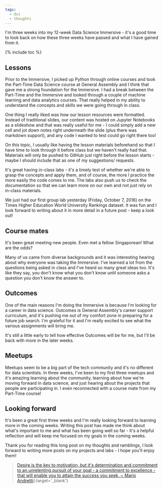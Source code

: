 ```yaml
---
tags:
  - dsi
  - thoughts
---
```

I'm three weeks into my 12-week Data Science Immersive - it's a good time to look back on how these three weeks have passed and what I have gained from it.

{% include toc %}

## Lessons
Prior to the Immersive, I picked up Python through online courses and took the Part-Time Data Science course at General Assembly and I think that gave me a strong foundation for the Immersive. I had a break between the Part-Time and the Immersive and looked through a couple of machine learning and data analytics courses. That really helped in my ability to understand the concepts and skills we were going through in class.

One thing I really liked was how our lesson resources were formatted. Instead of traditional slides, our content was hosted on Jupyter Notebooks as a slideshow and that was really useful for me - I could simply add a new cell and jot down notes right underneath the slide (plus there was markdown support), and any code I wanted to test could go right there too!

On this topic, I usually like having the lesson materials beforehand so that I have time to look through it before class but we haven't really had that. Materials will only be pushed to GitHub just right before the lesson starts - maybe I should include that as one of my suggestions/ requests.

It's great having in-class labs - it's a timely test of whether we're able to grasp the concepts and apply them, and of course, the more I practice the more easily the code comes to me. The labs also push us to check the documentation so that we can learn more on our own and not just rely on in-class materials.

We just had our first group lab yesterday (Friday, October 7, 2016) on the Times Higher Education World University Rankings dataset. It was fun and I look forward to writing about it in more detail in a future post - keep a look out!

## Course mates
It's been great meeting new people. Even met a fellow Singaporean! What are the odds?

Many of us came from diverse backgrounds and it was interesting hearing about why everyone was taking the Immersive. I've learned a lot from the questions being asked in class and I've heard so many great ideas too. It's like they say, you don't know what you don't know until someone asks a question you don't know the answer to.

## Outcomes
One of the main reasons I'm doing the Immersive is because I'm looking for a career in data science. Outcomes is General Assembly's career support curriculum, and it's pushing me out of my comfort zone in preparing for a future job search. I'm grateful for it and I'm really excited to see what the various assignments will bring me.

It's still a little early to tell how effective Outcomes will be for me, but I'll be back with more in the later weeks.

## Meetups
Meetups seem to be a big part of the tech community and it's no different for data scientists. In three weeks, I've been to my first three meetups and it's amazing learning about the community, learning about how we're moving forward in data science, and just hearing about the projects that people are participating in. I even reconnected with a course mate from my Part-Time course!

## Looking forward
It's been a great first three weeks and I'm really looking forward to learning more in the coming weeks. Writing this post has made me think about what's important to me and what has been going well so far - it's a helpful reflection and will keep me focused on my goals in the coming weeks.

Thank you for reading this long post on my thoughts and ramblings, I look forward to writing more posts on my projects and labs - I hope you'll enjoy them!

> [Desire is the key to motivation, but it's determination and commitment to an unrelenting pursuit of your goal - a commitment to excellence - that will enable you to attain the success you seek. ~ Mario Andretti](http://www.brainyquote.com/quotes/quotes/m/marioandre130613.html?src=t_success){:target='_blank'}
